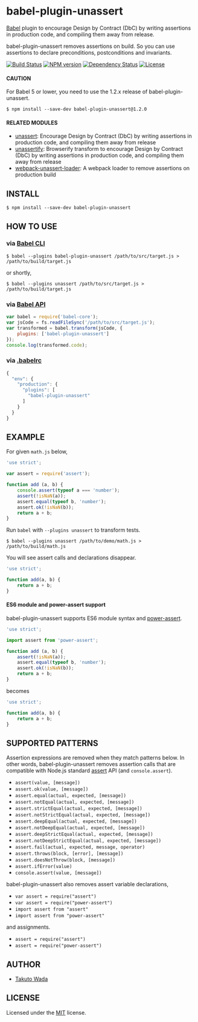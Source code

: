 babel-plugin-unassert
================================

[Babel](http://babeljs.io/) plugin to encourage Design by Contract (DbC) by writing assertions in production code, and compiling them away from release.

babel-plugin-unassert removes assertions on build. So you can use assertions to declare preconditions, postconditions and invariants.

[![Build Status][travis-image]][travis-url]
[![NPM version][npm-image]][npm-url]
[![Dependency Status][depstat-image]][depstat-url]
[![License][license-image]][license-url]


#### CAUTION

For Babel 5 or lower, you need to use the 1.2.x release of babel-plugin-unassert.

```
$ npm install --save-dev babel-plugin-unassert@1.2.0
```


#### RELATED MODULES

- [unassert](https://github.com/twada/unassert): Encourage Design by Contract (DbC) by writing assertions in production code, and compiling them away from release
- [unassertify](https://github.com/twada/unassertify): Browserify transform to encourage Design by Contract (DbC) by writing assertions in production code, and compiling them away from release
- [webpack-unassert-loader](https://github.com/zoncoen/webpack-unassert-loader): A webpack loader to remove assertions on production build


INSTALL
---------------------------------------

```
$ npm install --save-dev babel-plugin-unassert
```


HOW TO USE
---------------------------------------


### via [Babel CLI](http://babeljs.io/docs/usage/cli/)

```
$ babel --plugins babel-plugin-unassert /path/to/src/target.js > /path/to/build/target.js
```

or shortly,

```
$ babel --plugins unassert /path/to/src/target.js > /path/to/build/target.js
```


### via [Babel API](http://babeljs.io/docs/usage/api/)

```javascript
var babel = require('babel-core');
var jsCode = fs.readFileSync('/path/to/src/target.js');
var transformed = babel.transform(jsCode, {
    plugins: ['babel-plugin-unassert']
});
console.log(transformed.code);
```


### via [.babelrc](http://babeljs.io/docs/usage/babelrc/)

```javascript
{
  "env": {
    "production": {
      "plugins": [
        "babel-plugin-unassert"
      ]
    }
  }
}
```


EXAMPLE
---------------------------------------

For given `math.js` below,

```javascript
'use strict';

var assert = require('assert');

function add (a, b) {
    console.assert(typeof a === 'number');
    assert(!isNaN(a));
    assert.equal(typeof b, 'number');
    assert.ok(!isNaN(b));
    return a + b;
}
```

Run `babel` with `--plugins unassert` to transform tests.

```
$ babel --plugins unassert /path/to/demo/math.js > /path/to/build/math.js
```

You will see assert calls and declarations disappear.

```javascript
'use strict';

function add(a, b) {
    return a + b;
}
```


#### ES6 module and power-assert support

babel-plugin-unassert supports ES6 module syntax and [power-assert](http://github.com/power-assert-js/power-assert).

```javascript
'use strict';

import assert from 'power-assert';

function add (a, b) {
    assert(!isNaN(a));
    assert.equal(typeof b, 'number');
    assert.ok(!isNaN(b));
    return a + b;
}
```

becomes

```javascript
'use strict';

function add(a, b) {
    return a + b;
}
```


SUPPORTED PATTERNS
---------------------------------------

Assertion expressions are removed when they match patterns below. In other words, babel-plugin-unassert removes assertion calls that are compatible with Node.js standard [assert](http://nodejs.org/api/assert.html) API (and `console.assert`).

* `assert(value, [message])`
* `assert.ok(value, [message])`
* `assert.equal(actual, expected, [message])`
* `assert.notEqual(actual, expected, [message])`
* `assert.strictEqual(actual, expected, [message])`
* `assert.notStrictEqual(actual, expected, [message])`
* `assert.deepEqual(actual, expected, [message])`
* `assert.notDeepEqual(actual, expected, [message])`
* `assert.deepStrictEqual(actual, expected, [message])`
* `assert.notDeepStrictEqual(actual, expected, [message])`
* `assert.fail(actual, expected, message, operator)`
* `assert.throws(block, [error], [message])`
* `assert.doesNotThrow(block, [message])`
* `assert.ifError(value)`
* `console.assert(value, [message])`

babel-plugin-unassert also removes assert variable declarations,

* `var assert = require("assert")`
* `var assert = require("power-assert")`
* `import assert from "assert"`
* `import assert from "power-assert"`

and assignments.

* `assert = require("assert")`
* `assert = require("power-assert")`


AUTHOR
---------------------------------------
* [Takuto Wada](http://github.com/twada)


LICENSE
---------------------------------------
Licensed under the [MIT](http://twada.mit-license.org/) license.


[npm-url]: https://npmjs.org/package/babel-plugin-unassert
[npm-image]: https://badge.fury.io/js/babel-plugin-unassert.svg

[travis-url]: http://travis-ci.org/twada/babel-plugin-unassert
[travis-image]: https://secure.travis-ci.org/twada/babel-plugin-unassert.svg?branch=master

[depstat-url]: https://gemnasium.com/twada/babel-plugin-unassert
[depstat-image]: https://gemnasium.com/twada/babel-plugin-unassert.svg

[license-url]: http://twada.mit-license.org/
[license-image]: http://img.shields.io/badge/license-MIT-brightgreen.svg
